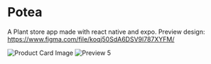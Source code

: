 # Potea
A Plant store app made with react native and expo.
Preview design: https://www.figma.com/file/koqj50SdA6DSV9l787XYFM/

![Product Card Image](https://github.com/social-tree/Potea/assets/100237232/5fbd3ded-434c-4abc-8748-20040fc06292)
![Preview 5](https://github.com/social-tree/Potea/assets/100237232/8afc22c6-b71f-490d-849d-66600e79d644)
